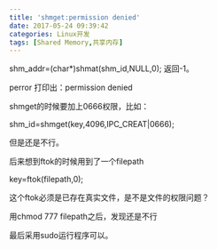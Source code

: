 ```yaml
---
title: 'shmget:permission denied'
date: 2017-05-24 09:39:42
categories: Linux开发
tags: [Shared Memory,共享内存]
---
```



shm_addr=(char*)shmat(shm_id,NULL,0); 返回-1。

perror 打印出：permission denied 

shmget的时候要加上0666权限，比如：

shm_id=shmget(key,4096,IPC_CREAT|0666);

但是还是不行。

后来想到ftok的时候用到了一个filepath

key=ftok(filepath,0);

这个ftok必须是已存在真实文件，是不是文件的权限问题？

用chmod 777 filepath之后，发现还是不行

最后采用sudo运行程序可以。

